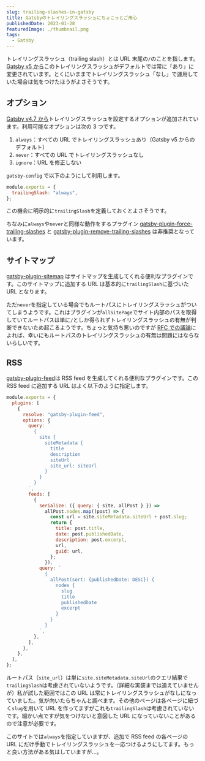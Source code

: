 ```yaml
---
slug: trailing-slashes-in-gatsby
title: Gatsbyのトレイリングスラッシュにちょこっとご用心
publishedDate: 2023-01-28
featuredImage: ./thumbnail.png
tags:
  - Gatsby
---
```


トレイリングスラッシュ（trailing slash）とは URL 末尾の`/`のことを指します。[Gatsby v5 から](https://www.gatsbyjs.com/docs/reference/release-notes/migrating-from-v4-to-v5/#trailingslash-is-set-to-always)このトレイリングスラッシュがデフォルトでは常に「あり」に変更されています。とくにいままでトレイリングスラッシュ「なし」で運用していた場合は気をつけたほうがよさそうです。

## オプション

[Gatsby v4.7 から](https://www.gatsbyjs.com/docs/reference/release-notes/v4.7/#trailingslash-option)トレイリングスラッシュを設定するオプションが追加されています。利用可能なオプションは次の 3 つです。

1. `always`：すべての URL でトレイリングスラッシュあり（Gatsby v5 からのデフォルト）
2. `never`：すべての URL でトレイリングスラッシュなし
3. `ignore`：URL を修正しない

`gatsby-config` で以下のようにして利用します。

```js
module.exports = {
  trailingSlash: "always",
};
```

この機会に明示的に`trailingSlash`を定義しておくとよさそうです。

ちなみに`always`や`never`と同様な動作をするプラグイン [gatsby-plugin-force-trailing-slashes](https://www.gatsbyjs.com/plugins/gatsby-plugin-force-trailing-slashes/) と [gatsby-plugin-remove-trailing-slashes](https://www.gatsbyjs.com/plugins/gatsby-plugin-remove-trailing-slashes/) は非推奨となっています。

## サイトマップ

[gatsby-plugin-sitemap](https://www.gatsbyjs.com/plugins/gatsby-plugin-sitemap/) はサイトマップを生成してくれる便利なプラグインです。このサイトマップに追加する URL は基本的に`trailingSlash`に基づいた URL となります。

ただ`never`を指定している場合でもルートパスにトレイリングスラッシュがついてしまうようです。これはプラグインが`allSitePage`でサイト内部のパスを取得していてルートパスは単に`/`としか得られずトレイリングスラッシュの有無が判断できないため起こるようです。ちょっと気持ち悪いのですが [RFC での議論](https://github.com/gatsbyjs/gatsby/discussions/34205#discussioncomment-1945640)によれば、幸いにもルートパスのトレイリングスラッシュの有無は問題にはならないらしいです。

## RSS

[gatsby-plugin-feed](https://www.gatsbyjs.com/plugins/gatsby-plugin-feed/)は RSS feed を生成してくれる便利なプラグインです。この RSS feed に追加する URL はよく以下のように指定します。

```js {13, 22}
module.exports = {
  plugins: [
    {
      resolve: "gatsby-plugin-feed",
      options: {
        query: `
          {
            site {
              siteMetadata {
                title
                description
                siteUrl
                site_url: siteUrl
              }
            }
          }
        `,
        feeds: [
          {
            serialize: ({ query: { site, allPost } }) =>
              allPost.nodes.map((post) => {
                const url = site.siteMetadata.siteUrl + post.slug;
                return {
                  title: post.title,
                  date: post.publishedDate,
                  description: post.excerpt,
                  url,
                  guid: url,
                };
              }),
            query: `
              {
                allPost(sort: {publishedDate: DESC}) {
                  nodes {
                    slug
                    title
                    publishedDate
                    excerpt
                  }
                }
              }
            `,
          },
        ],
      },
    },
  ],
};
```

ルートパス（`site_url`）は単に`site.siteMetadata.siteUrl`のクエリ結果で`trailingSlash`は考慮されていないようです。（詳細な実装までは追えていませんが）私が試した範囲ではこの URL は常にトレイリングスラッシュがなしになっていました。気が向いたらちゃんと調べます。その他のページは各ページに紐づく`slug`を用いて URL を作ってますがこれも`trailingSlash`は考慮されていないです。細かい点ですが気をつけないと意図した URL になっていないことがあるので注意が必要です。

このサイトでは`always`を指定していますが、追加で RSS feed の各ページの URL にだけ手動でトレイリングスラッシュを一応つけるようにしてます。もっと良い方法がある気はしていますが…。
